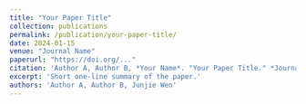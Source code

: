 ```yaml
---
title: "Your Paper Title"
collection: publications
permalink: /publication/your-paper-title/
date: 2024-01-15
venue: "Journal Name"
paperurl: "https://doi.org/..."
citation: 'Author A, Author B, *Your Name*. "Your Paper Title." *Journal Name*, 2024.'
excerpt: 'Short one-line summary of the paper.'
authors: 'Author A, Author B, Junjie Wen'
---
```

